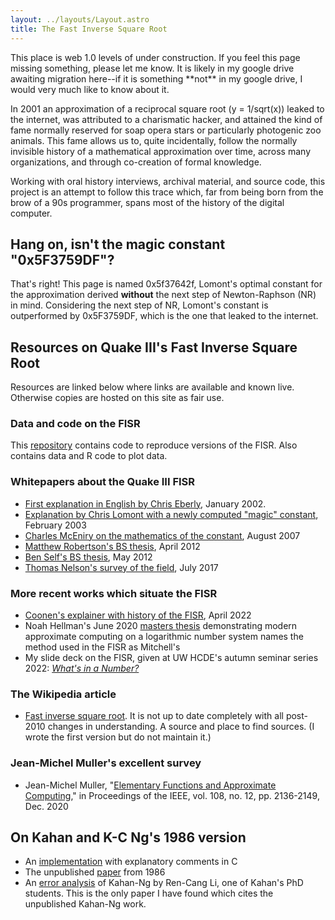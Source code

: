 ```yaml
---
layout: ../layouts/Layout.astro
title: The Fast Inverse Square Root
---
```


This place is web 1.0 levels of under construction. If you feel this
page missing something, please let me know. It is likely in my google
drive awaiting migration here\--if it is something \*\*not\*\* in my
google drive, I would very much like to know about it.

In 2001 an approximation of a reciprocal square root (y = 1/sqrt(x))
leaked to the internet, was attributed to a charismatic hacker, and
attained the kind of fame normally reserved for soap opera stars or
particularly photogenic zoo animals. This fame allows us to, quite
incidentally, follow the normally invisible history of a mathematical
approximation over time, across many organizations, and through
co-creation of formal knowledge.

Working with oral history interviews, archival material, and source
code, this project is an attempt to follow this trace which, far from
being born from the brow of a 90s programmer, spans most of the history
of the digital computer.

## Hang on, isn\'t the magic constant \"0x5F3759DF\"?

That\'s right! This page is named 0x5f37642f, Lomont\'s optimal constant
for the approximation derived **without** the next step of
Newton-Raphson (NR) in mind. Considering the next step of NR, Lomont\'s
constant is outperformed by 0x5F3759DF, which is the one that leaked to
the internet.

## Resources on Quake III\'s Fast Inverse Square Root

Resources are linked below where links are available and known live.
Otherwise copies are hosted on this site as fair use.

### Data and code on the FISR

This [repository](https://github.com/hyland-uw/FISR-historical) contains
code to reproduce versions of the FISR. Also contains data and R code to
plot data.

### Whitepapers about the Quake III FISR

-   [First explanation in English by Chris
    Eberly](documents/FISR/EberlyFISR.pdf), January 2002.
-   [Explanation by Chris Lomont with a newly computed \"magic\"
    constant](documents/FISR/LomontInvSqrt.pdf), February 2003
-   [Charles McEniry on the mathematics of the
    constant](documents/FISR/McEniryMathematicsBehind.pdf), August 2007
-   [Matthew Robertson\'s BS
    thesis](documents/FISR/RobertsonBriefHistory.pdf), April 2012
-   [Ben Self\'s BS
    thesis](documents/FISR/SelfEfficientComputation.pdf), May 2012
-   [Thomas Nelson\'s survey of the
    field](documents/FISR/NelsonSurvey.pdf), July 2017

### More recent works which situate the FISR

-   [Coonen\'s explainer with history of the
    FISR](documents/FISR/CoonenFunParts.pdf), April 2022
-   Noah Hellman\'s June 2020 [masters
    thesis](http://liu.diva-portal.org/smash/record.jsf?pid=diva2%3A1590166&dswid=-9978)
    demonstrating modern approximate computing on a logarithmic number
    system names the method used in the FISR as Mitchell\'s
-   My slide deck on the FISR, given at UW HCDE\'s autumn seminar series
    2022: [*What\'s in a
    Number?*](documents/FISR/FISR-Hyland-HCDENov2022.pdf)

### The Wikipedia article

-   [Fast inverse square
    root](https://en.wikipedia.org/wiki/Fast_inverse_square_root). It is
    not up to date completely with all post-2010 changes in
    understanding. A source and place to find sources. (I wrote the
    first version but do not maintain it.)

### Jean-Michel Muller\'s excellent survey

-   Jean-Michel Muller, \"[Elementary Functions and Approximate
    Computing](https://doi.org/10.1109/JPROC.2020.2991885),\" in
    Proceedings of the IEEE, vol. 108, no. 12, pp. 2136-2149, Dec. 2020

## On Kahan and K-C Ng\'s 1986 version

-   An
    [implementation](https://gist.github.com/Protonk/f3c5bb91f228ffec4d4c5e2eb16e489d)
    with explanatory comments in C
-   The unpublished [paper](https://adampunk.com/documents/softsqrt.pdf)
    from 1986
-   An [error analysis](https://apps.dtic.mil/sti/citations/ADA636844)
    of Kahan-Ng by Ren-Cang Li, one of Kahan\'s PhD students. This is
    the only paper I have found which cites the unpublished Kahan-Ng
    work.